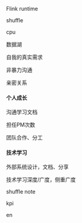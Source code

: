 Flink runtime

shuffle 

cpu

数据湖



自我的真实需求



非暴力沟通 

亲密关系



#### 个人成长

沟通学习文档

担任PM次数

团队合作、分工



#### 技术学习
外部系统设计，文档、分享

技术学习深度/广度，侧重广度





shuffle note

kpi

en





